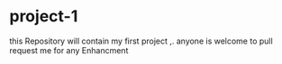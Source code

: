 # project-1
this Repository will contain my first project ,. anyone is welcome to pull request me for any Enhancment
